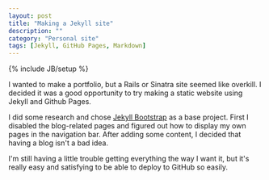 ```yaml
---
layout: post
title: "Making a Jekyll site"
description: ""
category: "Personal site"
tags: [Jekyll, GitHub Pages, Markdown]
---
```

{% include JB/setup %}

I wanted to make a portfolio, but a Rails or Sinatra site seemed like overkill.  I decided
it was a good opportunity to try making a static website using Jekyll and Github Pages.

I did some research and chose [Jekyll Bootstrap](http://jekyllbootstrap.com/) as a base
project.  First I disabled the blog-related pages and figured out how to display my own
pages in the navigation bar.  After adding some content, I decided that having a blog isn't
a bad idea. 

I'm still having a little trouble getting everything the way I want it, but it's really 
easy and satisfying to be able to deploy to GitHub so easily.
